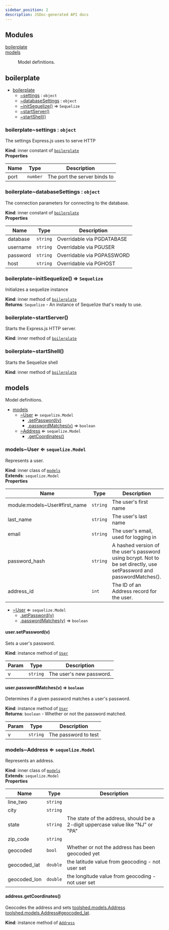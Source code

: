 ```yaml
---
sidebar_position: 2
description: JSDoc-generated API docs
---
```


## Modules

<dl>
<dt><a href="#module_boilerplate">boilerplate</a></dt>
<dd></dd>
<dt><a href="#module_models">models</a></dt>
<dd><p>Model definitions.</p>
</dd>
</dl>

<a name="module_boilerplate"></a>

## boilerplate

* [boilerplate](#module_boilerplate)
    * [~settings](#module_boilerplate..settings) : <code>object</code>
    * [~databaseSettings](#module_boilerplate..databaseSettings) : <code>object</code>
    * [~initSequelize()](#module_boilerplate..initSequelize) ⇒ <code>Sequelize</code>
    * [~startServer()](#module_boilerplate..startServer)
    * [~startShell()](#module_boilerplate..startShell)

<a name="module_boilerplate..settings"></a>

### boilerplate~settings : <code>object</code>
The settings Express.js uses to serve HTTP

**Kind**: inner constant of [<code>boilerplate</code>](#module_boilerplate)  
**Properties**

| Name | Type | Description |
| --- | --- | --- |
| port | <code>number</code> | The port the server binds to |

<a name="module_boilerplate..databaseSettings"></a>

### boilerplate~databaseSettings : <code>object</code>
The connection parameters for connecting to the database.

**Kind**: inner constant of [<code>boilerplate</code>](#module_boilerplate)  
**Properties**

| Name | Type | Description |
| --- | --- | --- |
| database | <code>string</code> | Overridable via PGDATABASE |
| username | <code>string</code> | Overridable via PGUSER |
| password | <code>string</code> | Overridable via PGPASSWORD |
| host | <code>string</code> | Overridable via PGHOST |

<a name="module_boilerplate..initSequelize"></a>

### boilerplate~initSequelize() ⇒ <code>Sequelize</code>
Initializes a sequelize instance

**Kind**: inner method of [<code>boilerplate</code>](#module_boilerplate)  
**Returns**: <code>Sequelize</code> - An instance of Sequelize that's ready to use.  
<a name="module_boilerplate..startServer"></a>

### boilerplate~startServer()
Starts the Express.js HTTP server.

**Kind**: inner method of [<code>boilerplate</code>](#module_boilerplate)  
<a name="module_boilerplate..startShell"></a>

### boilerplate~startShell()
Starts the Sequelize shell

**Kind**: inner method of [<code>boilerplate</code>](#module_boilerplate)  
<a name="module_models"></a>

## models
Model definitions.


* [models](#module_models)
    * [~User](#module_models..User) ⇐ <code>sequelize.Model</code>
        * [.setPassword(v)](#module_models..User+setPassword)
        * [.passwordMatches(v)](#module_models..User+passwordMatches) ⇒ <code>boolean</code>
    * [~Address](#module_models..Address) ⇐ <code>sequelize.Model</code>
        * [.getCoordinates()](#module_models..Address+getCoordinates)

<a name="module_models..User"></a>

### models~User ⇐ <code>sequelize.Model</code>
Represents a user.

**Kind**: inner class of [<code>models</code>](#module_models)  
**Extends**: <code>sequelize.Model</code>  
**Properties**

| Name | Type | Description |
| --- | --- | --- |
| module:models~User#first_name | <code>string</code> | The user's first name |
| last_name | <code>string</code> | The user's last name |
| email | <code>string</code> | The user's email, used for logging in |
| password_hash | <code>string</code> | A hashed version of the user's password using bcrypt. Not to be set directly, use setPassword and passwordMatches(). |
| address_id | <code>int</code> | The ID of an Address record for the user. |


* [~User](#module_models..User) ⇐ <code>sequelize.Model</code>
    * [.setPassword(v)](#module_models..User+setPassword)
    * [.passwordMatches(v)](#module_models..User+passwordMatches) ⇒ <code>boolean</code>

<a name="module_models..User+setPassword"></a>

#### user.setPassword(v)
Sets a user's password.

**Kind**: instance method of [<code>User</code>](#module_models..User)  

| Param | Type | Description |
| --- | --- | --- |
| v | <code>string</code> | The user's new password. |

<a name="module_models..User+passwordMatches"></a>

#### user.passwordMatches(v) ⇒ <code>boolean</code>
Determines if a given password matches a user's password.

**Kind**: instance method of [<code>User</code>](#module_models..User)  
**Returns**: <code>boolean</code> - Whether or not the password matched.  

| Param | Type | Description |
| --- | --- | --- |
| v | <code>string</code> | The password to test |

<a name="module_models..Address"></a>

### models~Address ⇐ <code>sequelize.Model</code>
Represents an address.

**Kind**: inner class of [<code>models</code>](#module_models)  
**Extends**: <code>sequelize.Model</code>  
**Properties**

| Name | Type | Description |
| --- | --- | --- |
| line_two | <code>string</code> |  |
| city | <code>string</code> |  |
| state | <code>string</code> | The state of the address, should be a 2-digit uppercase value like "NJ" or "PA" |
| zip_code | <code>string</code> |  |
| geocoded | <code>bool</code> | Whether or not the address has been geocoded yet |
| geocoded_lat | <code>double</code> | the latitude value from geocoding - not user set |
| geocoded_lon | <code>double</code> | the longitude value from geocoding - not user set |

<a name="module_models..Address+getCoordinates"></a>

#### address.getCoordinates()
Geocodes the address and sets [toolshed.models.Address](toolshed.models.Address) [toolshed.models.Address#geocoded_lat](toolshed.models.Address#geocoded_lat).

**Kind**: instance method of [<code>Address</code>](#module_models..Address)  
